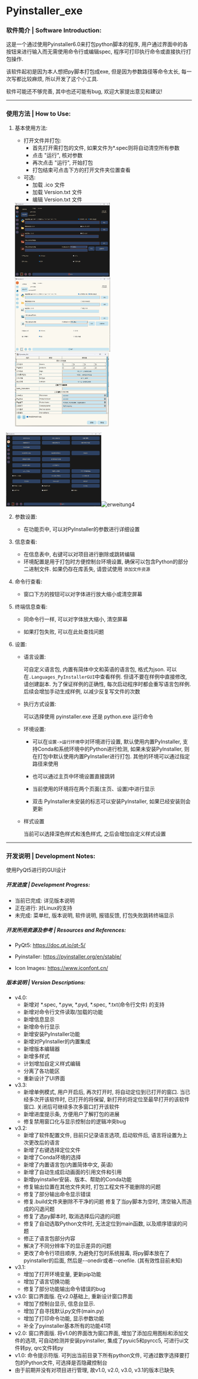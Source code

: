 # Pyinstaller_exe



### 软件简介  |  Software Introduction: 

这是一个通过使用Pyinstaller6.0来打包python脚本的程序, 用户通过界面中的各按钮来进行输入而无需使用命令行或编辑spec, 程序可打印执行命令或直接执行打包操作. 

该软件起初是因为本人想把py脚本打包成exe, 但是因为参数路径等命令太长, 每一次写都比较麻烦, 所以开发了这个小工具. 

软件可能还不够完善, 其中也还可能有bug, 欢迎大家提出意见和建议! 

----

### 使用方法  | **How to Use**: 

1. 基本使用方法: 

   * 打开文件并打包: 
     * 首先打开需打包的文件, 如果文件为*.spec则将自动清空所有参数
     * 点击 "运行", 核对参数
     * 再次点击 "运行", 开始打包
     * 打包结束可点击下方的打开文件夹位置查看
   * 可选: 
     * 加载 .ico 文件
     * 加载 Version.txt 文件
     * 编辑 Version.txt 文件

   <div style="display:inline-block;"><img src="https://github.com/Jf-JIN/Pyinstaller-GUI/blob/main/image/Home_Page_zh.png" alt="erweitung4" height = "200"><img src="https://github.com/Jf-JIN/Pyinstaller-GUI/blob/main/image/Light_zh.png" alt="erweitung4" height = "200"><img src="https://github.com/Jf-JIN/Pyinstaller-GUI/blob/main/image/Version_Editor_zh.png" alt="erweitung4" height = "200"></div>
   
<div style="display:inline-block;"><img src="https://github.com/Jf-JIN/Pyinstaller-GUI/blob/main/image/Operation_Page_zh.png" alt="erweitung4" height = "200"><img src="https://github.com/Jf-JIN/Pyinstaller-GUI/blob/main/image/Setting_Page_1_zh.png" alt="erweitung4" height = "200"></div>

2. 参数设置: 

   * 在功能页中, 可以对PyInstaller的参数进行详细设置

3. 信息查看: 

   * 在信息表中, 右键可以对项目进行删除或跳转编辑
   * 环境配置是用于打包时方便控制台环境设置, 确保可以包含Python的部分二进制文件. 如果仍存在库丢失, 请尝试使用 `添加文件资源`

4. 命令行查看: 

   * 窗口下方的按钮可以对字体进行放大缩小或清空屏幕

5. 终端信息查看: 

   * 同命令行一样, 可以对字体放大缩小, 清空屏幕

   * 如果打包失败, 可以在此处查找问题

6. 设置: 

   * 语言设置: 

     可自定义语言包, 内置有简体中文和英语的语言包, 格式为json. 可以在`.Languages_PyInstallerGUI`中查看样例. 但请不要在样例中直接修改, 请创建副本. 为了保证样例的正确性, 每次启动程序时都会重写语言包样例. 后续会增加手动生成样例, 以减少反复写文件的次数

   * 执行方式设置: 

     可以选择使用 pyinstaller.exe 还是 python.exe 运行命令

   * 环境设置:

     * 可以在`设置->运行环境`中对环境进行设置, 默认使用内置PyInstaller, 支持Conda和系统环境中的Python进行检测, 如果未安装PyInstaller, 则在打包中默认使用内置PyInstaller进行打包. 其他的环境可以通过指定路径来使用

     * 也可以通过主页中环境设置直接跳转

     * 当前使用的环境将在两个页面(主页、设置)中进行显示

     * 双击 PyInstaller未安装的标志可以安装PyInstaller, 如果已经安装则会更新

   * 样式设置
   
     当前可以选择深色样式和浅色样式, 之后会增加自定义样式设置




----

### 开发说明   |   Development Notes: 

使用PyQt5进行的GUI设计

##### 开发进度   |   Development Progress: 

* 当前已完成: 详见版本说明
* 正在进行: 对Linux的支持
* 未完成: 菜单栏, 版本说明, 软件说明, 报错反馈, 打包失败跳转终端显示

##### 开发所用资源及参考   |   Resources and References: 

* PyQt5: https://doc.qt.io/qt-5/

* Pyinstaller: https://pyinstaller.org/en/stable/
* Icon Images: https://www.iconfont.cn/

##### 版本说明   |   Version Descriptions: 
* v4.0:
  * 新增对 *.spec, *.pyw, *.pyd, *.spec, *.txt(命令行文件) 的支持
  * 新增对命令行文件读取/加载的功能
  * 新增信息显示
  * 新增命令行显示
  * 新增安装PyInstaller功能
  * 新增对PyInstaller的内置集成
  * 新增版本编辑器
  * 新增多样式
  * 计划增加自定义样式编辑
  * 分离了各功能区
  * 重新设计了UI界面
* v3.3: 
  * 新增单例模式, 用户开启后, 再次打开时, 将自动定位到已打开的窗口. 当已经多次开该软件时, 已打开的将保留, 新打开的将定位至最早打开的该软件窗口. 关闭后可继续多次多窗口打开该软件
  * 新增进度提示条, 方便用户了解打包的进展
  * 修复禁用窗口化与显示控制台的逻辑冲突bug
* v3.2: 
  * 新增了软件配置文件, 目前只记录语言选项, 启动软件后, 语言将设置为上次更改后的语言
  * 新增了右键选择定位文件
  * 新增了Conda环境的选择
  * 新增了内置语言包(内置简体中文, 英语)
  * 新增了自动生成启动画面的引用文件和引用
  * 新增pyinstaller安装、版本、帮助的Conda功能
  * 修复输出位置在其他文件夹时, 打包工程文件不能删除的问题
  * 修复了部分输出命令显示错误
  * 修复.build文件夹删除不干净的问题 修复了当py脚本为空时, 清空输入而造成的闪退问题 
  * 修复了选py脚本时, 取消选择后闪退的问题 
  * 修复了自动选取Python文件时, 无法定位到main函数, 以及顺序错误的问题
  * 修正了语言包部分内容
  * 解决了不同分辨率下的显示差异的问题 
  * 更改了命令行项目顺序, 为避免打包时系统报毒, 将py脚本放在了pyinstaller的后面, 然后是--onedir或者--onefile. (其有效性目前未知)
* v3.1:
  * 增加了打开环境变量, 更新pip功能
  * 增加了语言切换功能
  * 修复了部分功能输出命令错误的bug
* v3.0: 窗口界面版. 在v2.0基础上, 重新设计窗口界面
  * 增加了控制台显示, 信息台显示. 
  * 增加了自寻找默认py文件(main.py)
  * 增加了打印命令功能, 显示参数功能
  * 补全了pyinstaller基本所有的功能41项
* v2.0: 窗口界面版. 将v1.0的界面改为窗口界面, 增加了添加应用图标和添加文件的选项, 可自动检测并安装pyinstaller, 集成了pyuic5和pyrcc5, 可进行ui文件转py, qrc文件转py
* v1.0: 命令提示符版. 可列出当前目录下所有python文件, 可通过数字选择要打包的Python文件, 可选择是否隐藏控制台
* 由于前期并没有对项目进行管理, 故v1.0, v2.0, v3.0, v3.1的版本已缺失
